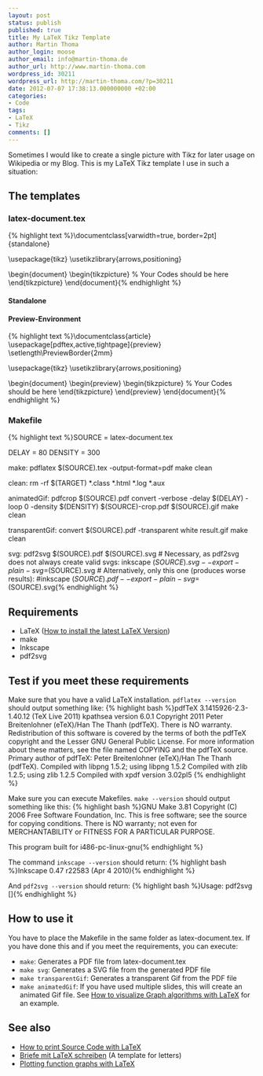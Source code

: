 ```yaml
---
layout: post
status: publish
published: true
title: My LaTeX Tikz Template
author: Martin Thoma
author_login: moose
author_email: info@martin-thoma.de
author_url: http://www.martin-thoma.com
wordpress_id: 30211
wordpress_url: http://martin-thoma.com/?p=30211
date: 2012-07-07 17:38:13.000000000 +02:00
categories:
- Code
tags:
- LaTeX
- Tikz
comments: []
---
```

Sometimes I would like to create a single picture with Tikz for later usage on Wikipedia or my Blog. This is my LaTeX Tikz template I use in such a situation:

<h2>The templates</h2>
<h3>latex-document.tex</h3>
{% highlight text %}\documentclass[varwidth=true, border=2pt]{standalone}

\usepackage{tikz}
\usetikzlibrary{arrows,positioning} 

\begin{document}
\begin{tikzpicture}
    % Your Codes should be here
\end{tikzpicture}
\end{document}{% endhighlight %}

<h4>Standalone</h4>
<h4>Preview-Environment</h4>
{% highlight text %}\documentclass{article}
\usepackage[pdftex,active,tightpage]{preview}
\setlength\PreviewBorder{2mm}

\usepackage{tikz}
\usetikzlibrary{arrows,positioning} 

\begin{document}
\begin{preview}
\begin{tikzpicture}
    % Your Codes should be here
\end{tikzpicture}
\end{preview}
\end{document}{% endhighlight %}

<h3>Makefile</h3>
{% highlight text %}SOURCE = latex-document.tex

DELAY = 80
DENSITY = 300

make:
	pdflatex $(SOURCE).tex -output-format=pdf
	make clean

clean:
	rm -rf  $(TARGET) *.class *.html *.log *.aux

animatedGif:
	pdfcrop $(SOURCE).pdf
	convert -verbose -delay $(DELAY) -loop 0 -density $(DENSITY) $(SOURCE)-crop.pdf $(SOURCE).gif
	make clean

transparentGif:
	convert $(SOURCE).pdf -transparent white result.gif
	make clean

svg:
	pdf2svg $(SOURCE).pdf $(SOURCE).svg
	# Necessary, as pdf2svg does not always create valid svgs:
	inkscape $(SOURCE).svg --export-plain-svg=$(SOURCE).svg
	# Alternatively, only this one (produces worse results):
	#inkscape $(SOURCE).pdf --export-plain-svg=$(SOURCE).svg{% endhighlight %}

<h2>Requirements</h2>
<ul>
    <li>LaTeX (<a href="http://martin-thoma.com/how-to-install-the-latest-latex-version/" title="How to install the latest LaTeX Version">How to install the latest LaTeX Version</a>)</li>
    <li>make</li>
    <li>Inkscape</li>
    <li>pdf2svg</li>
</ul>

<h2>Test if you meet these requirements</h2>
Make sure that you have a valid LaTeX installation. <code>pdflatex --version</code> should output something like:
{% highlight bash %}pdfTeX 3.1415926-2.3-1.40.12 (TeX Live 2011)
kpathsea version 6.0.1
Copyright 2011 Peter Breitenlohner (eTeX)/Han The Thanh (pdfTeX).
There is NO warranty.  Redistribution of this software is
covered by the terms of both the pdfTeX copyright and
the Lesser GNU General Public License.
For more information about these matters, see the file
named COPYING and the pdfTeX source.
Primary author of pdfTeX: Peter Breitenlohner (eTeX)/Han The Thanh (pdfTeX).
Compiled with libpng 1.5.2; using libpng 1.5.2
Compiled with zlib 1.2.5; using zlib 1.2.5
Compiled with xpdf version 3.02pl5
{% endhighlight %}

Make sure you can execute Makefiles. <code>make --version</code> should output something like this:
{% highlight bash %}GNU Make 3.81
Copyright (C) 2006  Free Software Foundation, Inc.
This is free software; see the source for copying conditions.
There is NO warranty; not even for MERCHANTABILITY or FITNESS FOR A
PARTICULAR PURPOSE.

This program built for i486-pc-linux-gnu{% endhighlight %}

The command <code>inkscape --version</code> should return:
{% highlight bash %}Inkscape 0.47 r22583 (Apr  4 2010){% endhighlight %}

And <code>pdf2svg --version</code> should return:
{% highlight bash %}Usage: pdf2svg <in file.pdf> <out file.svg> [<page no>]{% endhighlight %}

<h2>How to use it</h2>
You have to place the Makefile in the same folder as latex-document.tex. If you have done this and if you meet the requirements, you can execute:
<ul>
  <li><code>make</code>: Generates a PDF file from latex-document.tex</li>
  <li><code>make svg</code>: Generates a SVG file from the generated PDF file</li>
  <li><code>make transparentGif</code>: Generates a transparent Gif from the PDF file</li>
  <li><code>make animatedGif</code>: If you have used multiple slides, this will create an animated Gif file. See <a href="http://martin-thoma.com/how-to-visualize-graph-algorithms-with-latex/" title="How to visualize Graph algorithms with LaTeX">How to visualize Graph algorithms with LaTeX</a> for an example.</li>
</ul>

<h2>See also</h2>
<ul>
  <li><a href="http://martin-thoma.com/how-to-print-source-code-with-latex/" title="How to print Source Code with LaTeX">How to print Source Code with LaTeX</a></li>
  <li><a href="http://martin-thoma.com/briefe-mit-latex-schreiben/" title="Briefe mit LaTeX schreiben">Briefe mit LaTeX schreiben</a> (A template for letters)</li>
  <li><a href="http://martin-thoma.com/plotting-function-graphs-with-latex/" title="Plotting function graphs with LaTeX">Plotting function graphs with LaTeX</a></li>
</ul>
